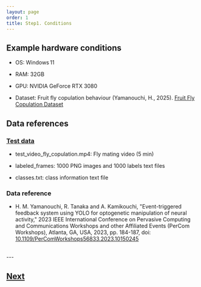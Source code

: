 ```yaml
---
layout: page
order: 1
title: Step1. Conditions
---
```


## Example hardware conditions
 - OS: Windows 11
 - RAM: 32GB
 - GPU: NVIDIA GeForce RTX 3080

 - Dataset: Fruit fly copulation behaviour (Yamanouchi, H., 2025). [Fruit Fly Copulation Dataset](https://doi.org/10.5281/zenodo.15653581) 




## Data references

### [Test data](https://github.com/Kamikouchi-lab/YORU/tree/main/test_data)

- test_video_fly_copulation.mp4: Fly mating video (5 min)

- labeled_frames:  1000 PNG images and 1000 labels text files

- classes.txt: class information text file


### Data reference

- H. M. Yamanouchi, R. Tanaka and A. Kamikouchi, "Event-triggered feedback system using YOLO for optogenetic manipulation of neural activity," 2023 IEEE International Conference on Pervasive Computing and Communications Workshops and other Affiliated Events (PerCom Workshops), Atlanta, GA, USA, 2023, pp. 184-187, doi: [10.1109/PerComWorkshops56833.2023.10150245](https://ieeexplore.ieee.org/document/10150245)


<br>
---


## [Next](../02-create-model-tutorial/)